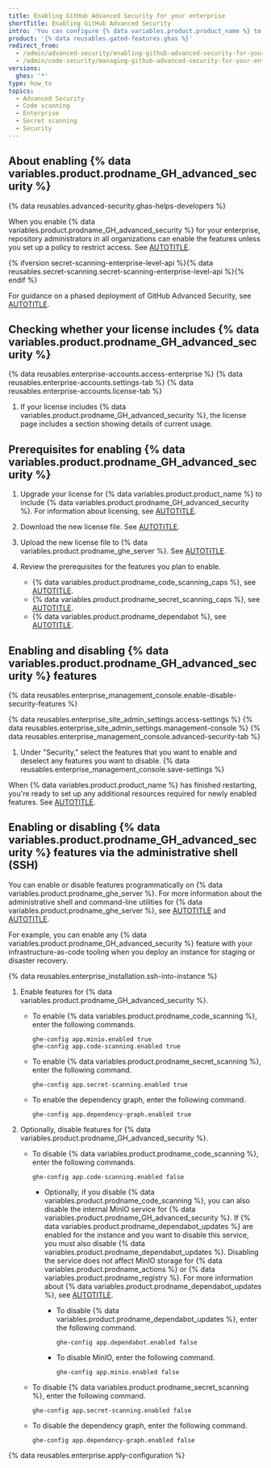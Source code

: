 ```yaml
---
title: Enabling GitHub Advanced Security for your enterprise
shortTitle: Enabling GitHub Advanced Security
intro: 'You can configure {% data variables.product.product_name %} to include {% data variables.product.prodname_GH_advanced_security %}. This provides extra features that help users find and fix security problems in their code.'
product: '{% data reusables.gated-features.ghas %}'
redirect_from:
  - /admin/advanced-security/enabling-github-advanced-security-for-your-enterprise
  - /admin/code-security/managing-github-advanced-security-for-your-enterprise/enabling-github-advanced-security-for-your-enterprise
versions:
  ghes: '*'
type: how_to
topics:
  - Advanced Security
  - Code scanning
  - Enterprise
  - Secret scanning
  - Security
---
```


## About enabling {% data variables.product.prodname_GH_advanced_security %}

{% data reusables.advanced-security.ghas-helps-developers %}

When you enable {% data variables.product.prodname_GH_advanced_security %} for your enterprise, repository administrators in all organizations can enable the features unless you set up a policy to restrict access. See [AUTOTITLE](/admin/policies/enforcing-policies-for-your-enterprise/enforcing-policies-for-code-security-and-analysis-for-your-enterprise).

{% ifversion secret-scanning-enterprise-level-api %}{% data reusables.secret-scanning.secret-scanning-enterprise-level-api %}{% endif %}

For guidance on a phased deployment of GitHub Advanced Security, see [AUTOTITLE](/code-security/adopting-github-advanced-security-at-scale/introduction-to-adopting-github-advanced-security-at-scale).

## Checking whether your license includes {% data variables.product.prodname_GH_advanced_security %}

{% data reusables.enterprise-accounts.access-enterprise %}
{% data reusables.enterprise-accounts.settings-tab %}
{% data reusables.enterprise-accounts.license-tab %}
1. If your license includes {% data variables.product.prodname_GH_advanced_security %}, the license page includes a section showing details of current usage.

## Prerequisites for enabling {% data variables.product.prodname_GH_advanced_security %}

1. Upgrade your license for {% data variables.product.product_name %} to include {% data variables.product.prodname_GH_advanced_security %}. For information about licensing, see [AUTOTITLE](/billing/managing-billing-for-your-products/managing-billing-for-github-advanced-security/about-billing-for-github-advanced-security).
1. Download the new license file. See [AUTOTITLE](/billing/managing-your-license-for-github-enterprise/downloading-your-license-for-github-enterprise).
1. Upload the new license file to {% data variables.product.prodname_ghe_server %}. See [AUTOTITLE](/billing/managing-your-license-for-github-enterprise/uploading-a-new-license-to-github-enterprise-server).
1. Review the prerequisites for the features you plan to enable.

    * {% data variables.product.prodname_code_scanning_caps %}, see [AUTOTITLE](/admin/code-security/managing-github-advanced-security-for-your-enterprise/configuring-code-scanning-for-your-appliance#prerequisites-for-code-scanning).
    * {% data variables.product.prodname_secret_scanning_caps %}, see [AUTOTITLE](/admin/code-security/managing-github-advanced-security-for-your-enterprise/configuring-secret-scanning-for-your-appliance#prerequisites-for-secret-scanning).
    * {% data variables.product.prodname_dependabot %}, see [AUTOTITLE](/admin/configuration/configuring-github-connect/enabling-dependabot-for-your-enterprise).

## Enabling and disabling {% data variables.product.prodname_GH_advanced_security %} features

{% data reusables.enterprise_management_console.enable-disable-security-features %}

{% data reusables.enterprise_site_admin_settings.access-settings %}
{% data reusables.enterprise_site_admin_settings.management-console %}
{% data reusables.enterprise_management_console.advanced-security-tab %}
1. Under "Security," select the features that you want to enable and deselect any features you want to disable.
{% data reusables.enterprise_management_console.save-settings %}

When {% data variables.product.product_name %} has finished restarting, you're ready to set up any additional resources required for newly enabled features. See [AUTOTITLE](/admin/code-security/managing-github-advanced-security-for-your-enterprise/configuring-code-scanning-for-your-appliance).

## Enabling or disabling {% data variables.product.prodname_GH_advanced_security %} features via the administrative shell (SSH)

You can enable or disable features programmatically on {% data variables.product.prodname_ghe_server %}. For more information about the administrative shell and command-line utilities for {% data variables.product.prodname_ghe_server %}, see [AUTOTITLE](/admin/configuration/configuring-your-enterprise/accessing-the-administrative-shell-ssh) and [AUTOTITLE](/admin/configuration/configuring-your-enterprise/command-line-utilities#ghe-config).

For example, you can enable any {% data variables.product.prodname_GH_advanced_security %} feature with your infrastructure-as-code tooling when you deploy an instance for staging or disaster recovery.

{% data reusables.enterprise_installation.ssh-into-instance %}
1. Enable features for {% data variables.product.prodname_GH_advanced_security %}.

    * To enable {% data variables.product.prodname_code_scanning %}, enter the following commands.

      ```shell copy
      ghe-config app.minio.enabled true
      ghe-config app.code-scanning.enabled true
      ```

    * To enable {% data variables.product.prodname_secret_scanning %}, enter the following command.

      ```shell copy
      ghe-config app.secret-scanning.enabled true
      ```

    * To enable the dependency graph, enter the following command.

      ```shell copy
      ghe-config app.dependency-graph.enabled true
      ```

1. Optionally, disable features for {% data variables.product.prodname_GH_advanced_security %}.

    * To disable {% data variables.product.prodname_code_scanning %}, enter the following commands.

      ```shell copy
      ghe-config app.code-scanning.enabled false
      ```

      * Optionally, if you disable {% data variables.product.prodname_code_scanning %}, you can also disable the internal MinIO service for {% data variables.product.prodname_GH_advanced_security %}. If {% data variables.product.prodname_dependabot_updates %} are enabled for the instance and you want to disable this service, you must also disable {% data variables.product.prodname_dependabot_updates %}. Disabling the service does not affect MinIO storage for {% data variables.product.prodname_actions %} or {% data variables.product.prodname_registry %}. For more information about {% data variables.product.prodname_dependabot_updates %}, see [AUTOTITLE](/admin/configuration/configuring-github-connect/enabling-dependabot-for-your-enterprise).

        * To disable {% data variables.product.prodname_dependabot_updates %}, enter the following command.

          ```shell copy
          ghe-config app.dependabot.enabled false
          ```

        * To disable MinIO, enter the following command.

          ```shell copy
          ghe-config app.minio.enabled false
          ```

    * To disable {% data variables.product.prodname_secret_scanning %}, enter the following command.

      ```shell copy
      ghe-config app.secret-scanning.enabled false
      ```

    * To disable the dependency graph, enter the following command.

      ```shell
      ghe-config app.dependency-graph.enabled false
      ```

{% data reusables.enterprise.apply-configuration %}
